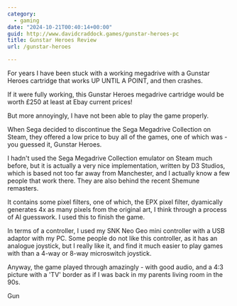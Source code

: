 ```yaml
---
category:
  - gaming
date: "2024-10-21T00:40:14+00:00"
guid: http://www.davidcraddock.games/gunstar-heroes-pc
title: Gunstar Heroes Review
url: /gunstar-heroes

---
```


For years I have been stuck with a working megadrive with a Gunstar Heroes cartridge that works UP UNTIL A POINT, and then crashes.

If it were fully working, this Gunstar Heroes megadrive cartridge would be worth £250 at least at Ebay current prices!

But more annoyingly, I have not been able to play the game properly.

When Sega decided to discontinue the Sega Megadrive Collection on Steam, they offered a low price to buy all of the games, one of which was - you guessed it, Gunstar Heroes.

I hadn't used the Sega Megadrive Collection emulator on Steam much before, but it is actually a very nice implementation, written by D3 Studios, which is based not too far away from Manchester, and I actually know a few people that work there. They are also behind the recent Shemune remasters.

It contains some pixel filters, one of which, the EPX pixel filter, dyamically generates 4x as many pixels from the original art, I think through a process of AI guesswork. I used this to finish the game.

In terms of a controller, I used my SNK Neo Geo mini controller with a USB adaptor with my PC. Some people do not like this controller, as it has an analogue joystick, but I really like it, and find it much easier to play games with than a 4-way or 8-way microswitch joystick.

Anyway, the game played through amazingly - with good audio, and a 4:3 picture with a 'TV' border as if I was back in my parents living room in the 90s.

Gun




